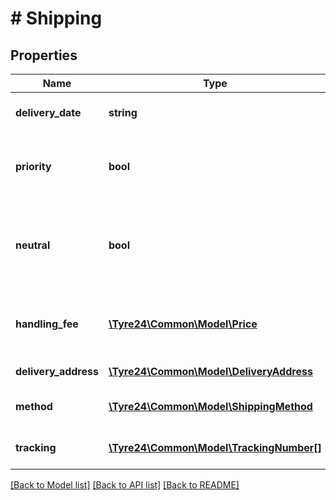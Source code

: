 # # Shipping

## Properties

Name | Type | Description | Notes
------------ | ------------- | ------------- | -------------
**delivery_date** | **string** | Estimated delivery date | [optional]
**priority** | **bool** | True if shipping has priority, otherwise false |
**neutral** | **bool** | True if neutral shipping was selected, otherwise false |
**handling_fee** | [**\Tyre24\Common\Model\Price**](.md) | Any discounts that may apply to the order. |
**delivery_address** | [**\Tyre24\Common\Model\DeliveryAddress**](.md) | Delivery address |
**method** | [**\Tyre24\Common\Model\ShippingMethod**](.md) | Shipping method information |
**tracking** | [**\Tyre24\Common\Model\TrackingNumber[]**](TrackingNumber.md) | A list of tracking numbers |

[[Back to Model list]](../../README.md#models) [[Back to API list]](../../README.md#endpoints) [[Back to README]](../../README.md)
